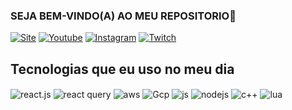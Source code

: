 ### SEJA BEM-VINDO(A) AO MEU REPOSITORIO🙂

[![Site](https://img.shields.io/website?label.com&style=for-the-badge&url=https://kaikysalvino.com/)](#)
[![Youtube](https://img.shields.io/badge/YouTube-FF0000?style=for-the-badge&logo=youtube&logoColor=white)](#)
[![Instagram](https://img.shields.io/badge/Instagram-E4405F?style=for-the-badge&logo=instagram&logoColor=white)](#)
[![Twitch](https://img.shields.io/badge/Twitch-9146FF?style=for-the-badge&logo=twitch&logoColor=white)](#)

## Tecnologias que eu uso no meu dia

<div style="display: inline_block">
  <img align="center" alt="react.js" src="https://img.shields.io/badge/React-61DAFB.svg?style=for-the-badge&logo=React&logoColor=black" />
  <img align="center" alt="react query" src="https://img.shields.io/badge/React%20Query-FF4154.svg?style=for-the-badge&logo=React-Query&logoColor=white" />
  <img align="center" alt="aws" src="https://img.shields.io/badge/Amazon%20Web%20Services-232F3E.svg?style=for-the-badge&logo=Amazon-Web-Services&logoColor=white" />
  <img align="center" alt="Gcp" src="https://img.shields.io/badge/Google%20Cloud-4285F4.svg?style=for-the-badge&logo=Google-Cloud&logoColor=white" />
  <img align="center" alt="js" src="https://img.shields.io/badge/JavaScript-F7DF1E.svg?style=for-the-badge&logo=JavaScript&logoColor=black" />
  <img align="center" alt="nodejs" src="https://img.shields.io/badge/Node.js-5FA04E.svg?style=for-the-badge&logo=nodedotjs&logoColor=white" />
  <img align="center" alt="c++" src="https://img.shields.io/badge/C%2B%2B-00599C?style=for-the-badge&logo=c%2B%2B&logoColor=white" />
  <img align="center" alt="lua" src="https://img.shields.io/badge/Lua-2C2D72.svg?style=for-the-badge&logo=Lua&logoColor=white" />
</div><br/>


